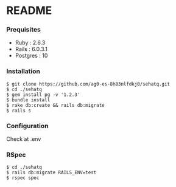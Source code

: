 # README

### Prequisites
- Ruby : 2.6.3
- Rails : 6.0.3.1
- Postgres : 10

### Installation
```shell
$ git clone https://github.com/ag0-es-8h83nlfdkj0/sehatq.git
$ cd ./sehatq
$ gem install pg -v '1.2.3'
$ bundle install
$ rake db:create && rails db:migrate
$ rails s
```

### Configuration
Check at .env

### RSpec
```shell
$ cd ./sehatq
$ rails db:migrate RAILS_ENV=test
$ rspec spec
```